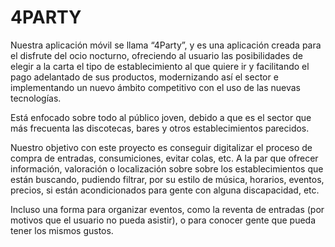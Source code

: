 # 4PARTY
Nuestra aplicación móvil se llama “4Party”, y es una aplicación creada para el disfrute
del ocio nocturno, ofreciendo al usuario las posibilidades de elegir a la carta el tipo de
establecimiento al que quiere ir y facilitando el pago adelantado de sus productos,
modernizando así el sector e implementando un nuevo ámbito competitivo con el uso
de las nuevas tecnologías.

Está enfocado sobre todo al público joven, debido a que es el sector que más frecuenta
las discotecas, bares y otros establecimientos parecidos.

Nuestro objetivo con este proyecto es conseguir digitalizar el proceso de compra de
entradas, consumiciones, evitar colas, etc. A la par que ofrecer información, valoración
o localización sobre sobre los establecimientos que están buscando, pudiendo filtrar,
por su estilo de música, horarios, eventos, precios, si están acondicionados para gente
con alguna discapacidad, etc.

Incluso una forma para organizar eventos, como la reventa de entradas (por motivos
que el usuario no pueda asistir), o para conocer gente que pueda tener los mismos
gustos.
